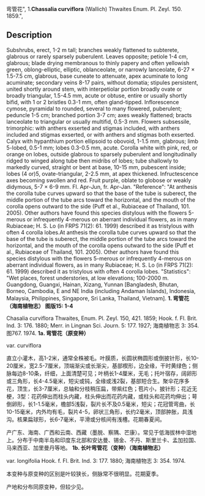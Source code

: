 弯管花",
1.**Chassalia curviflora** (Wallich) Thwaites Enum. Pl. Zeyl. 150. 1859.",

## Description
Subshrubs, erect, 1-2 m tall; branches weakly flattened to subterete, glabrous or rarely sparsely puberulent. Leaves opposite; petiole 1-4 cm, glabrous; blade drying membranous to thinly papery and often yellowish green, oblong-elliptic, elliptic, oblanceolate, or narrowly lanceolate, 6-27 × 1.5-7.5 cm, glabrous, base cuneate to attenuate, apex acuminate to long acuminate; secondary veins 8-17 pairs, without domatia; stipules persistent, united shortly around stem, with interpetiolar portion broadly ovate or broadly triangular, 1.5-4.5 mm, acute or obtuse, entire or usually shortly bifid, with 1 or 2 bristles 0.3-1 mm, often gland-tipped. Inflorescence cymose, pyramidal to rounded, several to many flowered, puberulent; peduncle 1-5 cm; branched portion 3-7 cm; axes weakly flattened; bracts lanceolate to triangular or usually multifid, 0.5-3 mm. Flowers subsessile, trimorphic: with anthers exserted and stigmas included, with anthers included and stigmas exserted, or with anthers and stigmas both exserted. Calyx with hypanthium portion ellipsoid to obovoid, 1-1.5 mm, glabrous; limb 5-lobed, 0.5-1 mm; lobes 0.3-0.5 mm, acute. Corolla white with pink, red, or orange on lobes, outside glabrous to sparsely puberulent and longitudinally ridged to winged along tube then midribs of lobes; tube shallowly to markedly curved, straight or bent at base, 10-15 mm, pubescent inside; lobes (4 or)5, ovate-triangular, 2-2.5 mm, at apex thickened. Infructescence axes becoming swollen and red. Fruit purple, oblate to globose or weakly didymous, 5-7 × 6-9 mm. Fl. Apr-Jun, fr. Apr-Jan.
  "Reference": "At anthesis the corolla tube curves upward so that the base of the tube is suberect, the middle portion of the tube arcs toward the horizontal, and the mouth of the corolla opens outward to the side (Puff et al., Rubiaceae of Thailand, 101. 2005). Other authors have found this species distylous with the flowers 5-merous or infrequently 4-merous on aberrant individual flowers, as in many Rubiaceae; H. S. Lo (in FRPS 71(2): 61. 1999) described it as tristylous with often 4 corolla lobes.At anthesis the corolla tube curves upward so that the base of the tube is suberect, the middle portion of the tube arcs toward the horizontal, and the mouth of the corolla opens outward to the side (Puff et al., Rubiaceae of Thailand, 101. 2005). Other authors have found this species distylous with the flowers 5-merous or infrequently 4-merous on aberrant individual flowers, as in many Rubiaceae; H. S. Lo (in FRPS 71(2): 61. 1999) described it as tristylous with often 4 corolla lobes.
  "Statistics": "Wet places, forest understories, at low elevations; 100-2000 m. Guangdong, Guangxi, Hainan, Xizang, Yunnan [Bangladesh, Bhutan, Borneo, Cambodia, E and NE India (including Andaman Islands), Indonesia, Malaysia, Philippines, Singapore, Sri Lanka, Thailand, Vietnam].
**1. 弯管花（海南植物志）  图版15: 1-4**

Chasalia curviflora Thwaites, Enum. Pl. Zeyl. 150, 421. 1859; Hook. f. Fl. Brit. Ind. 3: 176. 1880; Merr. in Lingnan Sci. Journ. 5: 177. 1927; 海南植物志 3: 354. 图767. 1974.
**1a. 弯管花（原变种）**

var. curviflora

直立小灌木，高1-2米，通常全株被毛。叶膜质，长圆状椭圆形或倒披针形，长10-20厘米，宽2.5-7厘米，顶端渐尖或长渐尖，基部楔形，边全缘，干时黄绿色；侧脉每边8-10条，纤细，上面清楚可见；叶柄长1-4厘米，无毛；托叶宿存，阔卵形或三角形，长4-4.5毫米，短尖或钝，全缘或浅2裂，基部短合生。聚伞花序多花，顶生，长3-7厘米，总轴和分枝稍压扁，带紫红色；苞片小，披针形；花近无梗，3型：花药伸出而柱头内藏，柱头伸出而花药内藏，或柱头和花药均伸出；萼倒卵形，长1-1.5毫米，檐部5浅裂，裂片长不及0.5毫米，短尖；花冠管弯曲，长10-15毫米，内外均有毛，裂片4-5，卵状三角形，长约2毫米，顶部肿胀，具浅沟。核果扁球形，长6-7毫米，平滑或分核间有浅槽。花期春夏间。

产广东、海南、广西和云南、西藏（墨脱、察隅、芒康）。常见于低海拔林中湿地上。分布于中南半岛和印度东北部和安达曼、锡金、不丹、斯里兰卡、孟加拉国、马来西亚、加里曼丹等地。
**1b. 长叶弯管花（变种）（海南植物志）**

var. longifolia Hook. f. Fl. Brit. Ind. 3: 177. 1880; 海南植物志 3: 354. 1974.

本变种与原变种的区别是叶较狭长，侧脉常不很明显。花期夏季。

产地和分布同原变种，但较少见。
